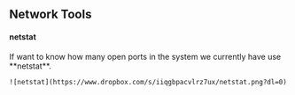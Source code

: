 ## Network Tools

#### netstat
<p>If want to know how many open ports in the system we currently have use **netstat**.</p>


```
![netstat](https://www.dropbox.com/s/iiqgbpacvlrz7ux/netstat.png?dl=0)
```


